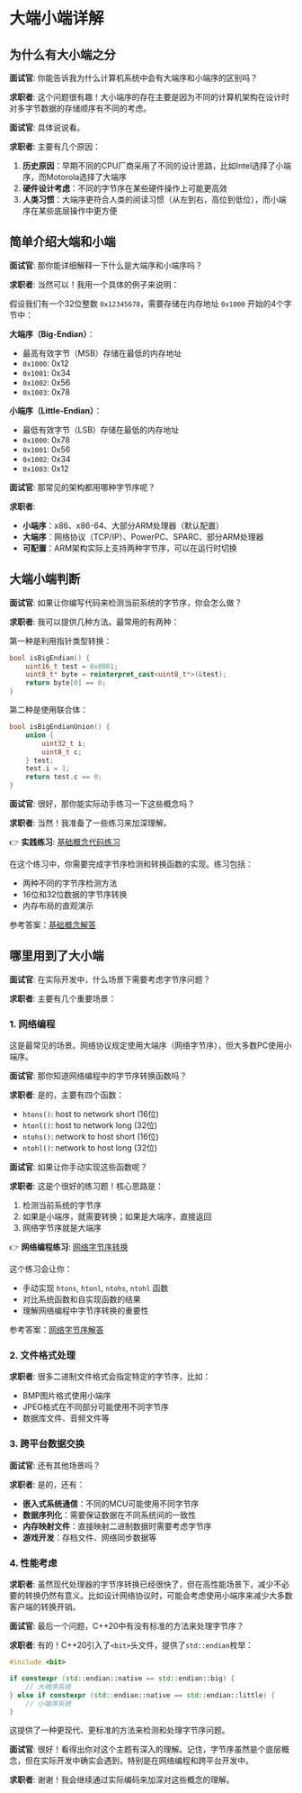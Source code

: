 # 大端小端详解

## 为什么有大小端之分

**面试官**: 你能告诉我为什么计算机系统中会有大端序和小端序的区别吗？

**求职者**: 这个问题很有趣！大小端序的存在主要是因为不同的计算机架构在设计时对多字节数据的存储顺序有不同的考虑。

**面试官**: 具体说说看。

**求职者**: 主要有几个原因：

1. **历史原因**：早期不同的CPU厂商采用了不同的设计思路，比如Intel选择了小端序，而Motorola选择了大端序
2. **硬件设计考虑**：不同的字节序在某些硬件操作上可能更高效
3. **人类习惯**：大端序更符合人类的阅读习惯（从左到右，高位到低位），而小端序在某些底层操作中更方便

## 简单介绍大端和小端

**面试官**: 那你能详细解释一下什么是大端序和小端序吗？

**求职者**: 当然可以！我用一个具体的例子来说明：

假设我们有一个32位整数 `0x12345678`，需要存储在内存地址 `0x1000` 开始的4个字节中：

**大端序（Big-Endian）**：

- 最高有效字节（MSB）存储在最低的内存地址
- `0x1000`: 0x12
- `0x1001`: 0x34  
- `0x1002`: 0x56
- `0x1003`: 0x78

**小端序（Little-Endian）**：

- 最低有效字节（LSB）存储在最低的内存地址
- `0x1000`: 0x78
- `0x1001`: 0x56
- `0x1002`: 0x34
- `0x1003`: 0x12

**面试官**: 那常见的架构都用哪种字节序呢？

**求职者**: 

- **小端序**：x86、x86-64、大部分ARM处理器（默认配置）
- **大端序**：网络协议（TCP/IP）、PowerPC、SPARC、部分ARM处理器
- **可配置**：ARM架构实际上支持两种字节序，可以在运行时切换

## 大端小端判断

**面试官**: 如果让你编写代码来检测当前系统的字节序，你会怎么做？

**求职者**: 我可以提供几种方法。最常用的有两种：

第一种是利用指针类型转换：

```cpp
bool isBigEndian() {
    uint16_t test = 0x0001;
    uint8_t* byte = reinterpret_cast<uint8_t*>(&test);
    return byte[0] == 0;
}
```

第二种是使用联合体：

```cpp
bool isBigEndianUnion() {
    union {
        uint32_t i;
        uint8_t c;
    } test;
    test.i = 1;
    return test.c == 0;
}
```

**面试官**: 很好，那你能实际动手练习一下这些概念吗？

**求职者**: 当然！我准备了一些练习来加深理解。

👉 **实践练习**: [基础概念代码练习](../.CodeReference/endian/basic_concept.cpp)

在这个练习中，你需要完成字节序检测和转换函数的实现。练习包括：

- 两种不同的字节序检测方法
- 16位和32位数据的字节序转换
- 内存布局的直观演示

参考答案：[基础概念解答](../.CodeReference/endian/Solution_basic_concept.cpp)

## 哪里用到了大小端

**面试官**: 在实际开发中，什么场景下需要考虑字节序问题？

**求职者**: 主要有几个重要场景：

### 1. 网络编程

这是最常见的场景。网络协议规定使用大端序（网络字节序），但大多数PC使用小端序。

**面试官**: 那你知道网络编程中的字节序转换函数吗？

**求职者**: 是的，主要有四个函数：

- `htons()`: host to network short (16位)
- `htonl()`: host to network long (32位)
- `ntohs()`: network to host short (16位)
- `ntohl()`: network to host long (32位)

**面试官**: 如果让你手动实现这些函数呢？

**求职者**: 这是个很好的练习题！核心思路是：

1. 检测当前系统的字节序
2. 如果是小端序，就需要转换；如果是大端序，直接返回
3. 网络字节序就是大端序

👉 **网络编程练习**: [网络字节序转换](../.CodeReference/endian/network_byte_order.cpp)

这个练习会让你：

- 手动实现 `htons`, `htonl`, `ntohs`, `ntohl` 函数
- 对比系统函数和自实现函数的结果
- 理解网络编程中字节序转换的重要性

参考答案：[网络字节序解答](../.CodeReference/endian/Solution_network_byte_order.cpp)

### 2. 文件格式处理

**求职者**: 很多二进制文件格式会指定特定的字节序，比如：

- BMP图片格式使用小端序
- JPEG格式在不同部分可能使用不同字节序
- 数据库文件、音频文件等

### 3. 跨平台数据交换

**面试官**: 还有其他场景吗？

**求职者**: 是的，还有：

- **嵌入式系统通信**：不同的MCU可能使用不同字节序
- **数据序列化**：需要保证数据在不同系统间的一致性
- **内存映射文件**：直接映射二进制数据时需要考虑字节序
- **游戏开发**：存档文件、网络同步数据等

### 4. 性能考虑

**求职者**: 虽然现代处理器的字节序转换已经很快了，但在高性能场景下，减少不必要的转换仍然有意义。比如设计网络协议时，可能会考虑使用小端序来减少大多数客户端的转换开销。

**面试官**: 最后一个问题，C++20中有没有标准的方法来处理字节序？

**求职者**: 有的！C++20引入了`<bit>`头文件，提供了`std::endian`枚举：

```cpp
#include <bit>

if constexpr (std::endian::native == std::endian::big) {
    // 大端序系统
} else if constexpr (std::endian::native == std::endian::little) {
    // 小端序系统  
}
```

这提供了一种更现代、更标准的方法来检测和处理字节序问题。

**面试官**: 很好！看得出你对这个主题有深入的理解。记住，字节序虽然是个底层概念，但在实际开发中确实会遇到，特别是在网络编程和跨平台开发中。

**求职者**: 谢谢！我会继续通过实际编码来加深对这些概念的理解。

